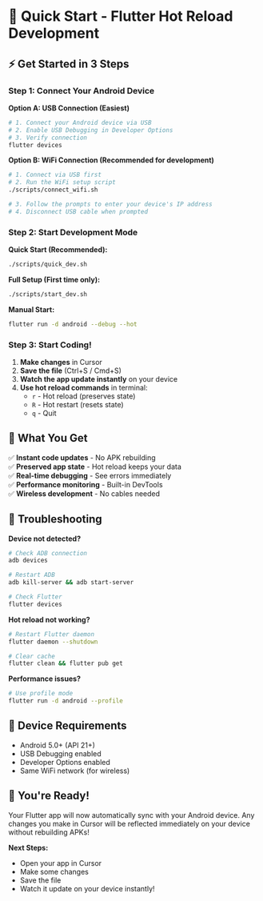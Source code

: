 # 🚀 Quick Start - Flutter Hot Reload Development

## ⚡ Get Started in 3 Steps

### Step 1: Connect Your Android Device

**Option A: USB Connection (Easiest)**
```bash
# 1. Connect your Android device via USB
# 2. Enable USB Debugging in Developer Options
# 3. Verify connection
flutter devices
```

**Option B: WiFi Connection (Recommended for development)**
```bash
# 1. Connect via USB first
# 2. Run the WiFi setup script
./scripts/connect_wifi.sh

# 3. Follow the prompts to enter your device's IP address
# 4. Disconnect USB cable when prompted
```

### Step 2: Start Development Mode

**Quick Start (Recommended):**
```bash
./scripts/quick_dev.sh
```

**Full Setup (First time only):**
```bash
./scripts/start_dev.sh
```

**Manual Start:**
```bash
flutter run -d android --debug --hot
```

### Step 3: Start Coding!

1. **Make changes** in Cursor
2. **Save the file** (Ctrl+S / Cmd+S)
3. **Watch the app update instantly** on your device
4. **Use hot reload commands** in terminal:
   - `r` - Hot reload (preserves state)
   - `R` - Hot restart (resets state)
   - `q` - Quit

## 🎯 What You Get

✅ **Instant code updates** - No APK rebuilding  
✅ **Preserved app state** - Hot reload keeps your data  
✅ **Real-time debugging** - See errors immediately  
✅ **Performance monitoring** - Built-in DevTools  
✅ **Wireless development** - No cables needed  

## 🔧 Troubleshooting

**Device not detected?**
```bash
# Check ADB connection
adb devices

# Restart ADB
adb kill-server && adb start-server

# Check Flutter
flutter devices
```

**Hot reload not working?**
```bash
# Restart Flutter daemon
flutter daemon --shutdown

# Clear cache
flutter clean && flutter pub get
```

**Performance issues?**
```bash
# Use profile mode
flutter run -d android --profile
```

## 📱 Device Requirements

- Android 5.0+ (API 21+)
- USB Debugging enabled
- Developer Options enabled
- Same WiFi network (for wireless)

## 🎉 You're Ready!

Your Flutter app will now automatically sync with your Android device. Any changes you make in Cursor will be reflected immediately on your device without rebuilding APKs!

**Next Steps:**
- Open your app in Cursor
- Make some changes
- Save the file
- Watch it update on your device instantly!
